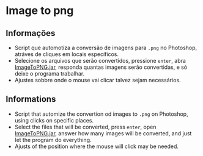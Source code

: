 # Image to png

## Informações

- Script que automotiza a conversão de imagens para ```.png``` no Photoshop, atráves de cliques em locais específicos.
- Selecione os arquivos que serão convertidos, pressione ```enter```, abra [ImageToPNG.jar](https://github.com/Dougu77/image-to-png/raw/main/ImageToPNG.jar), responda quantas imagens serão convertidas, e só deixe o programa trabalhar.
- Ajustes sobbre onde o mouse vai clicar talvez sejam necessários.

## Informations

- Script that automize the convertion od images to ```.png``` on Photoshop, using clicks on specific places.
- Select the files that will be converted, press ```enter```, open [ImageToPNG.jar](https://github.com/Dougu77/image-to-png/raw/main/ImageToPNG.jar), answer how many images will be converted, and just let the program do everything.
- Ajusts of the position where the mouse will click may be needed.
